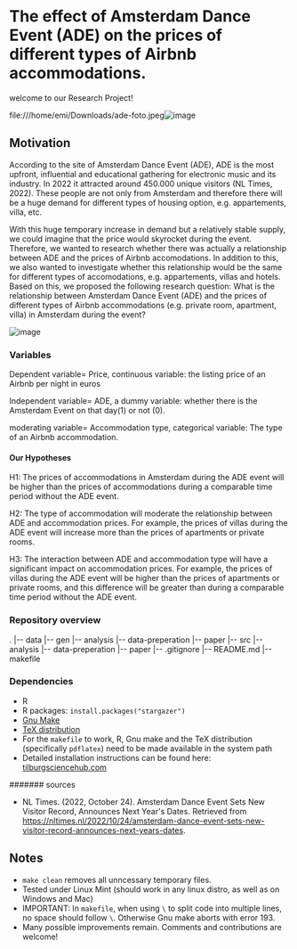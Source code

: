 # The effect of Amsterdam Dance Event (ADE) on the prices of different types of Airbnb accommodations.

welcome to our Research Project!

file:///home/emi/Downloads/ade-foto.jpeg![image](https://user-images.githubusercontent.com/112580804/223731496-5207056b-fed3-40cf-b741-02b7546c5136.png)

## Motivation

According to the site of Amsterdam Dance Event (ADE), ADE is the most upfront, influential and educational gathering for electronic music and its industry. In 2022 it attracted around 450.000 unique visitors (NL Times, 2022). These people are not only from Amsterdam and therefore there will be a huge demand for different types of housing option, e.g. appartements, villa, etc.

With this huge temporary increase in demand but a relatively stable supply, we could imagine that the price would skyrocket during the event. Therefore, we wanted to research whether there was actually a relationship between ADE and the prices of Airbnb accomodations. In addition to this, we also wanted to investigate whether this relationship would be the same for different types of accomodations, e.g. appartements, villas and hotels. Based on this, we proposed the following research question: What is the relationship between Amsterdam Dance Event (ADE) and the prices of different types of Airbnb accommodations (e.g. private room, apartment, villa) in Amsterdam during the event? 

![image](https://user-images.githubusercontent.com/112580804/223733341-4aed6d72-9322-4a68-b0a4-713277790d94.png)

### Variables

Dependent variable= Price, continuous variable: the listing price of an Airbnb per night in euros

Independent variable= ADE, a dummy variable: whether there is the Amsterdam Event on that day(1) or not (0).

moderating variable= Accommodation type, categorical variable: The type of an Airbnb accommodation.


#### Our Hypotheses

H1: The prices of accommodations in Amsterdam during the ADE event will be higher than the prices of accommodations during a comparable time period without the ADE event.

H2: The type of accommodation will moderate the relationship between ADE and accommodation prices. For example, the prices of villas during the ADE event will increase more than the prices of apartments or private rooms.

H3: The interaction between ADE and accommodation type will have a significant impact on accommodation prices. For example, the prices of villas during the ADE event will be higher than the prices of apartments or private rooms, and this difference will be greater than during a comparable time period without the ADE event.

### Repository overview

.
|-- data 
|-- gen 
     |-- analysis
     |-- data-preperation
     |-- paper
|-- src 
     |-- analysis
     |-- data-preperation
     |-- paper
|-- .gitignore
|-- README.md
|--makefile



### Dependencies
- R 
- R packages: `install.packages("stargazer")`
- [Gnu Make](https://tilburgsciencehub.com/get/make) 
- [TeX distribution](https://tilburgsciencehub.com/get/latex/?utm_campaign=referral-short)
- For the `makefile` to work, R, Gnu make and the TeX distribution (specifically `pdflatex`) need to be made available in the system path 
- Detailed installation instructions can be found here: [tilburgsciencehub.com](http://tilburgsciencehub.com/)

####### sources
- NL Times. (2022, October 24). Amsterdam Dance Event Sets New Visitor Record, Announces Next Year's Dates. Retrieved from https://nltimes.nl/2022/10/24/amsterdam-dance-event-sets-new-visitor-record-announces-next-years-dates.

## Notes
- `make clean` removes all unncessary temporary files. 
- Tested under Linux Mint (should work in any linux distro, as well as on Windows and Mac) 
- IMPORTANT: In `makefile`, when using `\` to split code into multiple lines, no space should follow `\`. Otherwise Gnu make aborts with error 193. 
- Many possible improvements remain. Comments and contributions are welcome!

